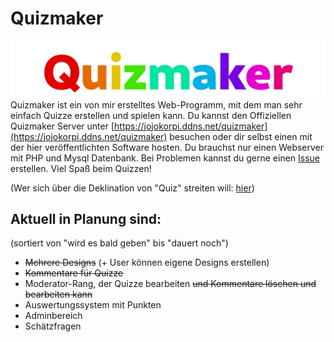 # Quizmaker

![Quizmaker](https://raw.githubusercontent.com/jjk4/quizmaker/main/img/logo.webp)
Quizmaker ist ein von mir erstelltes Web-Programm, mit dem man sehr einfach Quizze erstellen und spielen kann. 
Du kannst den Offiziellen Quizmaker Server unter [https://jojokorpi.ddns.net/quizmaker](https://jojokorpi.ddns.net/quizmaker) besuchen oder dir selbst einen mit der hier veröffentlichten Software hosten. Du brauchst nur einen Webserver mit PHP und Mysql Datenbank. Bei Problemen kannst du gerne einen [Issue](https://github.com/jjk4/quizmaker/issues) erstellen.
Viel Spaß beim Quizzen!

(Wer sich über die Deklination von "Quiz" streiten will: [hier](https://www.duden.de/rechtschreibung/Quiz#grammatik))

## Aktuell in Planung sind:

(sortiert von "wird es bald geben" bis "dauert noch")
- ~~Mehrere Designs~~ (+ User können eigene Designs erstellen)
- ~~Kommentare für Quizze~~
- Moderator-Rang, der Quizze bearbeiten ~~und Kommentare löschen und bearbeiten kann~~
- Auswertungssystem mit Punkten
- Adminbereich
- Schätzfragen
